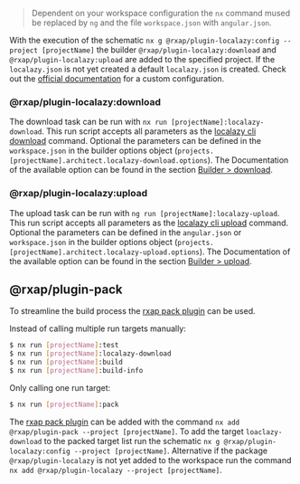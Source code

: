 > Dependent on your workspace configuration the `nx` command mused be replaced by `ng` and the file `workspace.json` with `angular.json`.

With the execution of the schematic `nx g @rxap/plugin-localazy:config --project [projectName]` the
builder `@rxap/plugin-localazy:download` and `@rxap/plugin-localazy:upload` are added to the specified project. If
the `localazy.json` is not yet created a default `localazy.json` is created. Check out
the [official documentation](https://localazy.com/docs/cli/the-basics) for a custom configuration.

### @rxap/plugin-localazy:download

The download task can be run with `nx run [projectName]:localazy-download`. This run script accepts all parameters as
the [localazy cli download](https://localazy.com/docs/cli/command-line-options#download-options) command. Optional the
parameters can be defined in the `workspace.json` in the builder options
object (`projects.[projectName].architect.localazy-download.options`). The Documentation of the available option can be
found in the section [Builder > download](#download).

### @rxap/plugin-localazy:upload

The upload task can be run with `ng run [projectName]:localazy-upload`. This run script accepts all parameters as
the [localazy cli upload](https://localazy.com/docs/cli/command-line-options#upload-options) command. Optional the
parameters can be defined in the `angular.json` or `workspace.json` in the builder options
object (`projects.[projectName].architect.localazy-upload.options`). The Documentation of the available option can be
found in the section [Builder > upload](#upload).

## @rxap/plugin-pack

To streamline the build process the [rxap pack plugin](https://www.npmjs.com/package/@rxap/plugin-pack) can be used.

Instead of calling multiple run targets manually:

```bash
$ nx run [projectName]:test
$ nx run [projectName]:localazy-download
$ nx run [projectName]:build
$ nx run [projectName]:build-info
```

Only calling one run target:

```bash
$ nx run [projectName]:pack
```

The [rxap pack plugin](https://www.npmjs.com/package/@rxap/plugin-pack) can be added with the
command `nx add @rxap/plugin-pack --project [projectName]`. To add the target `loaclazy-download` to the packed target
list run the schematic `nx g @rxap/plugin-localazy:config --project [projectName]`. Alternative if the
package `@rxap/plugin-localazy` is not yet added to the workspace run the
command `nx add @rxap/plugin-localazy --project [projectName]`.

